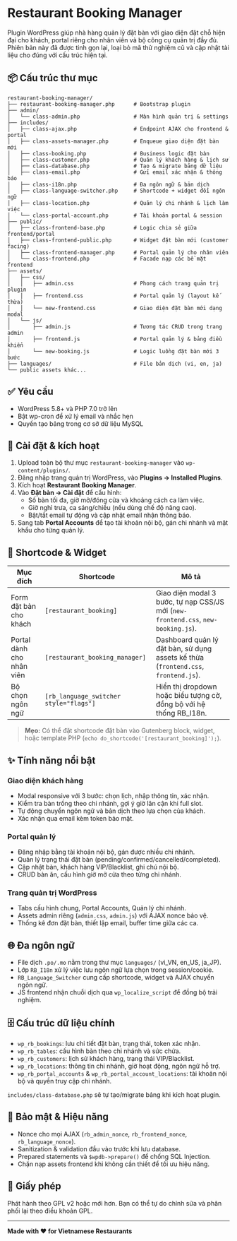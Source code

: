 # Restaurant Booking Manager

Plugin WordPress giúp nhà hàng quản lý đặt bàn với giao diện đặt chỗ hiện đại cho khách, portal riêng cho nhân viên và bộ công cụ quản trị đầy đủ. Phiên bản này đã được tinh gọn lại, loại bỏ mã thử nghiệm cũ và cập nhật tài liệu cho đúng với cấu trúc hiện tại.

## 📦 Cấu trúc thư mục

```
restaurant-booking-manager/
├── restaurant-booking-manager.php      # Bootstrap plugin
├── admin/
│   └── class-admin.php                 # Màn hình quản trị & settings
├── includes/
│   ├── class-ajax.php                  # Endpoint AJAX cho frontend & portal
│   ├── class-assets-manager.php        # Enqueue giao diện đặt bàn mới
│   ├── class-booking.php               # Business logic đặt bàn
│   ├── class-customer.php              # Quản lý khách hàng & lịch sử
│   ├── class-database.php              # Tạo & migrate bảng dữ liệu
│   ├── class-email.php                 # Gửi email xác nhận & thông báo
│   ├── class-i18n.php                  # Đa ngôn ngữ & bản dịch
│   ├── class-language-switcher.php     # Shortcode + widget đổi ngôn ngữ
│   ├── class-location.php              # Quản lý chi nhánh & lịch làm việc
│   └── class-portal-account.php        # Tài khoản portal & session
├── public/
│   ├── class-frontend-base.php         # Logic chia sẻ giữa frontend/portal
│   ├── class-frontend-public.php       # Widget đặt bàn mới (customer facing)
│   ├── class-frontend-manager.php      # Portal quản lý cho nhân viên
│   └── class-frontend.php              # Facade nạp các bề mặt frontend
├── assets/
│   ├── css/
│   │   ├── admin.css                   # Phong cách trang quản trị plugin
│   │   ├── frontend.css                # Portal quản lý (layout kế thừa)
│   │   └── new-frontend.css            # Giao diện đặt bàn mới dạng modal
│   └── js/
│       ├── admin.js                    # Tương tác CRUD trong trang admin
│       ├── frontend.js                 # Portal quản lý & bảng điều khiển
│       └── new-booking.js              # Logic luồng đặt bàn mới 3 bước
├── languages/                          # File bản dịch (vi, en, ja)
└── public assets khác...
```

## ✅ Yêu cầu

- WordPress 5.8+ và PHP 7.0 trở lên
- Bật wp-cron để xử lý email và nhắc hẹn
- Quyền tạo bảng trong cơ sở dữ liệu MySQL

## 🚀 Cài đặt & kích hoạt

1. Upload toàn bộ thư mục `restaurant-booking-manager` vào `wp-content/plugins/`.
2. Đăng nhập trang quản trị WordPress, vào **Plugins → Installed Plugins**.
3. Kích hoạt **Restaurant Booking Manager**.
4. Vào **Đặt bàn → Cài đặt** để cấu hình:
   - Số bàn tối đa, giờ mở/đóng cửa và khoảng cách ca làm việc.
   - Giờ nghỉ trưa, ca sáng/chiều (nếu dùng chế độ nâng cao).
   - Bật/tắt email tự động và cập nhật email nhận thông báo.
5. Sang tab **Portal Accounts** để tạo tài khoản nội bộ, gán chi nhánh và mật khẩu cho từng quản lý.

## 🧭 Shortcode & Widget

| Mục đích | Shortcode | Mô tả |
| --- | --- | --- |
| Form đặt bàn cho khách | `[restaurant_booking]` | Giao diện modal 3 bước, tự nạp CSS/JS mới (`new-frontend.css`, `new-booking.js`). |
| Portal dành cho nhân viên | `[restaurant_booking_manager]` | Dashboard quản lý đặt bàn, sử dụng assets kế thừa (`frontend.css`, `frontend.js`). |
| Bộ chọn ngôn ngữ | `[rb_language_switcher style="flags"]` | Hiển thị dropdown hoặc biểu tượng cờ, đồng bộ với hệ thống RB_I18n. |

> **Mẹo:** Có thể đặt shortcode đặt bàn vào Gutenberg block, widget, hoặc template PHP (`echo do_shortcode('[restaurant_booking]');`).

## ✨ Tính năng nổi bật

### Giao diện khách hàng

- Modal responsive với 3 bước: chọn lịch, nhập thông tin, xác nhận.
- Kiểm tra bàn trống theo chi nhánh, gợi ý giờ lân cận khi full slot.
- Tự động chuyển ngôn ngữ và bản dịch theo lựa chọn của khách.
- Xác nhận qua email kèm token bảo mật.

### Portal quản lý

- Đăng nhập bằng tài khoản nội bộ, gán được nhiều chi nhánh.
- Quản lý trạng thái đặt bàn (pending/confirmed/cancelled/completed).
- Cập nhật bàn, khách hàng VIP/Blacklist, ghi chú nội bộ.
- CRUD bàn ăn, cấu hình giờ mở cửa theo từng chi nhánh.

### Trang quản trị WordPress

- Tabs cấu hình chung, Portal Accounts, Quản lý chi nhánh.
- Assets admin riêng (`admin.css`, `admin.js`) với AJAX nonce bảo vệ.
- Thống kê đơn đặt bàn, thiết lập email, buffer time giữa các ca.

## 🌐 Đa ngôn ngữ

- File dịch `.po/.mo` nằm trong thư mục `languages/` (vi_VN, en_US, ja_JP).
- Lớp `RB_I18n` xử lý việc lưu ngôn ngữ lựa chọn trong session/cookie.
- `RB_Language_Switcher` cung cấp shortcode, widget và AJAX chuyển ngôn ngữ.
- JS frontend nhận chuỗi dịch qua `wp_localize_script` để đồng bộ trải nghiệm.

## 🗄️ Cấu trúc dữ liệu chính

- `wp_rb_bookings`: lưu chi tiết đặt bàn, trạng thái, token xác nhận.
- `wp_rb_tables`: cấu hình bàn theo chi nhánh và sức chứa.
- `wp_rb_customers`: lịch sử khách hàng, trạng thái VIP/Blacklist.
- `wp_rb_locations`: thông tin chi nhánh, giờ hoạt động, ngôn ngữ hỗ trợ.
- `wp_rb_portal_accounts` & `wp_rb_portal_account_locations`: tài khoản nội bộ và quyền truy cập chi nhánh.

`includes/class-database.php` sẽ tự tạo/migrate bảng khi kích hoạt plugin.

## 🔐 Bảo mật & Hiệu năng

- Nonce cho mọi AJAX (`rb_admin_nonce`, `rb_frontend_nonce`, `rb_language_nonce`).
- Sanitization & validation đầu vào trước khi lưu database.
- Prepared statements và `$wpdb->prepare()` để chống SQL Injection.
- Chặn nạp assets frontend khi không cần thiết để tối ưu hiệu năng.

## 📄 Giấy phép

Phát hành theo GPL v2 hoặc mới hơn. Bạn có thể tự do chỉnh sửa và phân phối lại theo điều khoản GPL.

---

**Made with ❤️ for Vietnamese Restaurants**
